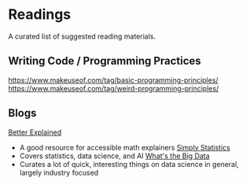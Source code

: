 # Readings

A curated list of suggested reading materials.

## Writing Code / Programming Practices

https://www.makeuseof.com/tag/basic-programming-principles/
https://www.makeuseof.com/tag/weird-programming-principles/


## Blogs

[Better Explained](https://betterexplained.com)
- A good resource for accessible math explainers
[Simply Statistics](https://simplystatistics.org)
- Covers statistics, data science, and AI
[What's the Big Data](https://whatsthebigdata.com)
- Curates a lot of quick, interesting things on data science in general, largely industry focused
